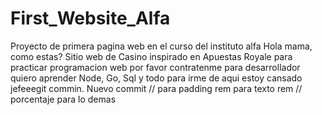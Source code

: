 # First_Website_Alfa
Proyecto de primera pagina web en el curso del instituto alfa Hola mama, como estas?
Sitio web de Casino inspirado en Apuestas Royale para practicar programacion web por favor contratenme para 
desarrollador quiero aprender Node, Go, Sql y todo para irme de aqui estoy cansado jefeeegit commin.
Nuevo commit
// para padding rem para texto rem
// porcentaje para lo demas
